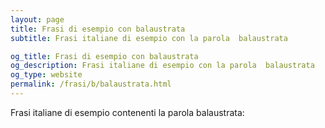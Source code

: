 ```yaml
---
layout: page
title: Frasi di esempio con balaustrata 
subtitle: Frasi italiane di esempio con la parola  balaustrata

og_title: Frasi di esempio con balaustrata 
og_description: Frasi italiane di esempio con la parola  balaustrata
og_type: website
permalink: /frasi/b/balaustrata.html
---
```


Frasi italiane di esempio contenenti la parola balaustrata:


